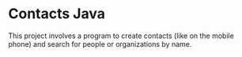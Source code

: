 # Contacts Java

This project involves a program to create contacts (like on the mobile phone) and search for people or organizations by name.
